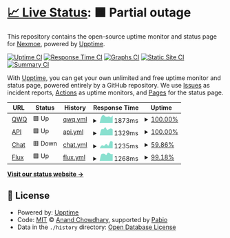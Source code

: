 # [📈 Live Status](https://nexmoe.github.io/upptime): <!--live status--> **🟧 Partial outage**

This repository contains the open-source uptime monitor and status page for [Nexmoe](https://bonjour.bio/nexmoe), powered by [Upptime](https://github.com/upptime/upptime).

[![Uptime CI](https://github.com/nexmoe/upptime/workflows/Uptime%20CI/badge.svg)](https://github.com/nexmoe/upptime/actions?query=workflow%3A%22Uptime+CI%22)
[![Response Time CI](https://github.com/nexmoe/upptime/workflows/Response%20Time%20CI/badge.svg)](https://github.com/nexmoe/upptime/actions?query=workflow%3A%22Response+Time+CI%22)
[![Graphs CI](https://github.com/nexmoe/upptime/workflows/Graphs%20CI/badge.svg)](https://github.com/nexmoe/upptime/actions?query=workflow%3A%22Graphs+CI%22)
[![Static Site CI](https://github.com/nexmoe/upptime/workflows/Static%20Site%20CI/badge.svg)](https://github.com/nexmoe/upptime/actions?query=workflow%3A%22Static+Site+CI%22)
[![Summary CI](https://github.com/nexmoe/upptime/workflows/Summary%20CI/badge.svg)](https://github.com/nexmoe/upptime/actions?query=workflow%3A%22Summary+CI%22)

With [Upptime](https://upptime.js.org), you can get your own unlimited and free uptime monitor and status page, powered entirely by a GitHub repository. We use [Issues](https://github.com/nexmoe/upptime/issues) as incident reports, [Actions](https://github.com/nexmoe/upptime/actions) as uptime monitors, and [Pages](https://nexmoe.github.io/upptime) for the status page.

<!--start: status pages-->
<!-- This summary is generated by Upptime (https://github.com/upptime/upptime) -->
<!-- Do not edit this manually, your changes will be overwritten -->
<!-- prettier-ignore -->
| URL | Status | History | Response Time | Uptime |
| --- | ------ | ------- | ------------- | ------ |
| <img alt="" src="https://icons.duckduckgo.com/ip3/qwq.aigpu.cn.ico" height="13"> [QWQ](https://qwq.aigpu.cn) | 🟩 Up | [qwq.yml](https://github.com/slmnb-lab/upptime/commits/HEAD/history/qwq.yml) | <details><summary><img alt="Response time graph" src="./graphs/qwq/response-time-week.png" height="20"> 1873ms</summary><br><a href="https://aigpulab.github.io/upptime/history/qwq"><img alt="Response time 2019" src="https://img.shields.io/endpoint?url=https%3A%2F%2Fraw.githubusercontent.com%2Fslmnb-lab%2Fupptime%2FHEAD%2Fapi%2Fqwq%2Fresponse-time.json"></a><br><a href="https://aigpulab.github.io/upptime/history/qwq"><img alt="24-hour response time 2088" src="https://img.shields.io/endpoint?url=https%3A%2F%2Fraw.githubusercontent.com%2Fslmnb-lab%2Fupptime%2FHEAD%2Fapi%2Fqwq%2Fresponse-time-day.json"></a><br><a href="https://aigpulab.github.io/upptime/history/qwq"><img alt="7-day response time 1873" src="https://img.shields.io/endpoint?url=https%3A%2F%2Fraw.githubusercontent.com%2Fslmnb-lab%2Fupptime%2FHEAD%2Fapi%2Fqwq%2Fresponse-time-week.json"></a><br><a href="https://aigpulab.github.io/upptime/history/qwq"><img alt="30-day response time 2004" src="https://img.shields.io/endpoint?url=https%3A%2F%2Fraw.githubusercontent.com%2Fslmnb-lab%2Fupptime%2FHEAD%2Fapi%2Fqwq%2Fresponse-time-month.json"></a><br><a href="https://aigpulab.github.io/upptime/history/qwq"><img alt="1-year response time 2019" src="https://img.shields.io/endpoint?url=https%3A%2F%2Fraw.githubusercontent.com%2Fslmnb-lab%2Fupptime%2FHEAD%2Fapi%2Fqwq%2Fresponse-time-year.json"></a></details> | <details><summary><a href="https://aigpulab.github.io/upptime/history/qwq">100.00%</a></summary><a href="https://aigpulab.github.io/upptime/history/qwq"><img alt="All-time uptime 99.95%" src="https://img.shields.io/endpoint?url=https%3A%2F%2Fraw.githubusercontent.com%2Fslmnb-lab%2Fupptime%2FHEAD%2Fapi%2Fqwq%2Fuptime.json"></a><br><a href="https://aigpulab.github.io/upptime/history/qwq"><img alt="24-hour uptime 100.00%" src="https://img.shields.io/endpoint?url=https%3A%2F%2Fraw.githubusercontent.com%2Fslmnb-lab%2Fupptime%2FHEAD%2Fapi%2Fqwq%2Fuptime-day.json"></a><br><a href="https://aigpulab.github.io/upptime/history/qwq"><img alt="7-day uptime 100.00%" src="https://img.shields.io/endpoint?url=https%3A%2F%2Fraw.githubusercontent.com%2Fslmnb-lab%2Fupptime%2FHEAD%2Fapi%2Fqwq%2Fuptime-week.json"></a><br><a href="https://aigpulab.github.io/upptime/history/qwq"><img alt="30-day uptime 100.00%" src="https://img.shields.io/endpoint?url=https%3A%2F%2Fraw.githubusercontent.com%2Fslmnb-lab%2Fupptime%2FHEAD%2Fapi%2Fqwq%2Fuptime-month.json"></a><br><a href="https://aigpulab.github.io/upptime/history/qwq"><img alt="1-year uptime 99.95%" src="https://img.shields.io/endpoint?url=https%3A%2F%2Fraw.githubusercontent.com%2Fslmnb-lab%2Fupptime%2FHEAD%2Fapi%2Fqwq%2Fuptime-year.json"></a></details>
| <img alt="" src="https://icons.duckduckgo.com/ip3/api.suanli.cn.ico" height="13"> [API](https://api.suanli.cn) | 🟩 Up | [api.yml](https://github.com/slmnb-lab/upptime/commits/HEAD/history/api.yml) | <details><summary><img alt="Response time graph" src="./graphs/api/response-time-week.png" height="20"> 1329ms</summary><br><a href="https://aigpulab.github.io/upptime/history/api"><img alt="Response time 1423" src="https://img.shields.io/endpoint?url=https%3A%2F%2Fraw.githubusercontent.com%2Fslmnb-lab%2Fupptime%2FHEAD%2Fapi%2Fapi%2Fresponse-time.json"></a><br><a href="https://aigpulab.github.io/upptime/history/api"><img alt="24-hour response time 1245" src="https://img.shields.io/endpoint?url=https%3A%2F%2Fraw.githubusercontent.com%2Fslmnb-lab%2Fupptime%2FHEAD%2Fapi%2Fapi%2Fresponse-time-day.json"></a><br><a href="https://aigpulab.github.io/upptime/history/api"><img alt="7-day response time 1329" src="https://img.shields.io/endpoint?url=https%3A%2F%2Fraw.githubusercontent.com%2Fslmnb-lab%2Fupptime%2FHEAD%2Fapi%2Fapi%2Fresponse-time-week.json"></a><br><a href="https://aigpulab.github.io/upptime/history/api"><img alt="30-day response time 1331" src="https://img.shields.io/endpoint?url=https%3A%2F%2Fraw.githubusercontent.com%2Fslmnb-lab%2Fupptime%2FHEAD%2Fapi%2Fapi%2Fresponse-time-month.json"></a><br><a href="https://aigpulab.github.io/upptime/history/api"><img alt="1-year response time 1423" src="https://img.shields.io/endpoint?url=https%3A%2F%2Fraw.githubusercontent.com%2Fslmnb-lab%2Fupptime%2FHEAD%2Fapi%2Fapi%2Fresponse-time-year.json"></a></details> | <details><summary><a href="https://aigpulab.github.io/upptime/history/api">100.00%</a></summary><a href="https://aigpulab.github.io/upptime/history/api"><img alt="All-time uptime 98.58%" src="https://img.shields.io/endpoint?url=https%3A%2F%2Fraw.githubusercontent.com%2Fslmnb-lab%2Fupptime%2FHEAD%2Fapi%2Fapi%2Fuptime.json"></a><br><a href="https://aigpulab.github.io/upptime/history/api"><img alt="24-hour uptime 100.00%" src="https://img.shields.io/endpoint?url=https%3A%2F%2Fraw.githubusercontent.com%2Fslmnb-lab%2Fupptime%2FHEAD%2Fapi%2Fapi%2Fuptime-day.json"></a><br><a href="https://aigpulab.github.io/upptime/history/api"><img alt="7-day uptime 100.00%" src="https://img.shields.io/endpoint?url=https%3A%2F%2Fraw.githubusercontent.com%2Fslmnb-lab%2Fupptime%2FHEAD%2Fapi%2Fapi%2Fuptime-week.json"></a><br><a href="https://aigpulab.github.io/upptime/history/api"><img alt="30-day uptime 99.92%" src="https://img.shields.io/endpoint?url=https%3A%2F%2Fraw.githubusercontent.com%2Fslmnb-lab%2Fupptime%2FHEAD%2Fapi%2Fapi%2Fuptime-month.json"></a><br><a href="https://aigpulab.github.io/upptime/history/api"><img alt="1-year uptime 98.58%" src="https://img.shields.io/endpoint?url=https%3A%2F%2Fraw.githubusercontent.com%2Fslmnb-lab%2Fupptime%2FHEAD%2Fapi%2Fapi%2Fuptime-year.json"></a></details>
| <img alt="" src="https://icons.duckduckgo.com/ip3/chat.aigpu.cn.ico" height="13"> [Chat](https://chat.aigpu.cn) | 🟥 Down | [chat.yml](https://github.com/slmnb-lab/upptime/commits/HEAD/history/chat.yml) | <details><summary><img alt="Response time graph" src="./graphs/chat/response-time-week.png" height="20"> 1235ms</summary><br><a href="https://aigpulab.github.io/upptime/history/chat"><img alt="Response time 1217" src="https://img.shields.io/endpoint?url=https%3A%2F%2Fraw.githubusercontent.com%2Fslmnb-lab%2Fupptime%2FHEAD%2Fapi%2Fchat%2Fresponse-time.json"></a><br><a href="https://aigpulab.github.io/upptime/history/chat"><img alt="24-hour response time 1874" src="https://img.shields.io/endpoint?url=https%3A%2F%2Fraw.githubusercontent.com%2Fslmnb-lab%2Fupptime%2FHEAD%2Fapi%2Fchat%2Fresponse-time-day.json"></a><br><a href="https://aigpulab.github.io/upptime/history/chat"><img alt="7-day response time 1235" src="https://img.shields.io/endpoint?url=https%3A%2F%2Fraw.githubusercontent.com%2Fslmnb-lab%2Fupptime%2FHEAD%2Fapi%2Fchat%2Fresponse-time-week.json"></a><br><a href="https://aigpulab.github.io/upptime/history/chat"><img alt="30-day response time 1104" src="https://img.shields.io/endpoint?url=https%3A%2F%2Fraw.githubusercontent.com%2Fslmnb-lab%2Fupptime%2FHEAD%2Fapi%2Fchat%2Fresponse-time-month.json"></a><br><a href="https://aigpulab.github.io/upptime/history/chat"><img alt="1-year response time 1217" src="https://img.shields.io/endpoint?url=https%3A%2F%2Fraw.githubusercontent.com%2Fslmnb-lab%2Fupptime%2FHEAD%2Fapi%2Fchat%2Fresponse-time-year.json"></a></details> | <details><summary><a href="https://aigpulab.github.io/upptime/history/chat">59.86%</a></summary><a href="https://aigpulab.github.io/upptime/history/chat"><img alt="All-time uptime 98.54%" src="https://img.shields.io/endpoint?url=https%3A%2F%2Fraw.githubusercontent.com%2Fslmnb-lab%2Fupptime%2FHEAD%2Fapi%2Fchat%2Fuptime.json"></a><br><a href="https://aigpulab.github.io/upptime/history/chat"><img alt="24-hour uptime 0.00%" src="https://img.shields.io/endpoint?url=https%3A%2F%2Fraw.githubusercontent.com%2Fslmnb-lab%2Fupptime%2FHEAD%2Fapi%2Fchat%2Fuptime-day.json"></a><br><a href="https://aigpulab.github.io/upptime/history/chat"><img alt="7-day uptime 59.86%" src="https://img.shields.io/endpoint?url=https%3A%2F%2Fraw.githubusercontent.com%2Fslmnb-lab%2Fupptime%2FHEAD%2Fapi%2Fchat%2Fuptime-week.json"></a><br><a href="https://aigpulab.github.io/upptime/history/chat"><img alt="30-day uptime 90.76%" src="https://img.shields.io/endpoint?url=https%3A%2F%2Fraw.githubusercontent.com%2Fslmnb-lab%2Fupptime%2FHEAD%2Fapi%2Fchat%2Fuptime-month.json"></a><br><a href="https://aigpulab.github.io/upptime/history/chat"><img alt="1-year uptime 98.54%" src="https://img.shields.io/endpoint?url=https%3A%2F%2Fraw.githubusercontent.com%2Fslmnb-lab%2Fupptime%2FHEAD%2Fapi%2Fchat%2Fuptime-year.json"></a></details>
| <img alt="" src="https://icons.duckduckgo.com/ip3/flux.comnergy.com.ico" height="13"> [Flux](https://flux.comnergy.com) | 🟩 Up | [flux.yml](https://github.com/slmnb-lab/upptime/commits/HEAD/history/flux.yml) | <details><summary><img alt="Response time graph" src="./graphs/flux/response-time-week.png" height="20"> 1268ms</summary><br><a href="https://aigpulab.github.io/upptime/history/flux"><img alt="Response time 1280" src="https://img.shields.io/endpoint?url=https%3A%2F%2Fraw.githubusercontent.com%2Fslmnb-lab%2Fupptime%2FHEAD%2Fapi%2Fflux%2Fresponse-time.json"></a><br><a href="https://aigpulab.github.io/upptime/history/flux"><img alt="24-hour response time 1258" src="https://img.shields.io/endpoint?url=https%3A%2F%2Fraw.githubusercontent.com%2Fslmnb-lab%2Fupptime%2FHEAD%2Fapi%2Fflux%2Fresponse-time-day.json"></a><br><a href="https://aigpulab.github.io/upptime/history/flux"><img alt="7-day response time 1268" src="https://img.shields.io/endpoint?url=https%3A%2F%2Fraw.githubusercontent.com%2Fslmnb-lab%2Fupptime%2FHEAD%2Fapi%2Fflux%2Fresponse-time-week.json"></a><br><a href="https://aigpulab.github.io/upptime/history/flux"><img alt="30-day response time 1296" src="https://img.shields.io/endpoint?url=https%3A%2F%2Fraw.githubusercontent.com%2Fslmnb-lab%2Fupptime%2FHEAD%2Fapi%2Fflux%2Fresponse-time-month.json"></a><br><a href="https://aigpulab.github.io/upptime/history/flux"><img alt="1-year response time 1280" src="https://img.shields.io/endpoint?url=https%3A%2F%2Fraw.githubusercontent.com%2Fslmnb-lab%2Fupptime%2FHEAD%2Fapi%2Fflux%2Fresponse-time-year.json"></a></details> | <details><summary><a href="https://aigpulab.github.io/upptime/history/flux">99.18%</a></summary><a href="https://aigpulab.github.io/upptime/history/flux"><img alt="All-time uptime 99.93%" src="https://img.shields.io/endpoint?url=https%3A%2F%2Fraw.githubusercontent.com%2Fslmnb-lab%2Fupptime%2FHEAD%2Fapi%2Fflux%2Fuptime.json"></a><br><a href="https://aigpulab.github.io/upptime/history/flux"><img alt="24-hour uptime 100.00%" src="https://img.shields.io/endpoint?url=https%3A%2F%2Fraw.githubusercontent.com%2Fslmnb-lab%2Fupptime%2FHEAD%2Fapi%2Fflux%2Fuptime-day.json"></a><br><a href="https://aigpulab.github.io/upptime/history/flux"><img alt="7-day uptime 99.18%" src="https://img.shields.io/endpoint?url=https%3A%2F%2Fraw.githubusercontent.com%2Fslmnb-lab%2Fupptime%2FHEAD%2Fapi%2Fflux%2Fuptime-week.json"></a><br><a href="https://aigpulab.github.io/upptime/history/flux"><img alt="30-day uptime 99.81%" src="https://img.shields.io/endpoint?url=https%3A%2F%2Fraw.githubusercontent.com%2Fslmnb-lab%2Fupptime%2FHEAD%2Fapi%2Fflux%2Fuptime-month.json"></a><br><a href="https://aigpulab.github.io/upptime/history/flux"><img alt="1-year uptime 99.93%" src="https://img.shields.io/endpoint?url=https%3A%2F%2Fraw.githubusercontent.com%2Fslmnb-lab%2Fupptime%2FHEAD%2Fapi%2Fflux%2Fuptime-year.json"></a></details>

<!--end: status pages-->

[**Visit our status website →**](https://nexmoe.github.io/upptime)

## 📄 License

- Powered by: [Upptime](https://github.com/upptime/upptime)
- Code: [MIT](./LICENSE) © [Anand Chowdhary](https://anandchowdhary.com), supported by [Pabio](https://pabio.com)
- Data in the `./history` directory: [Open Database License](https://opendatacommons.org/licenses/odbl/1-0/)
